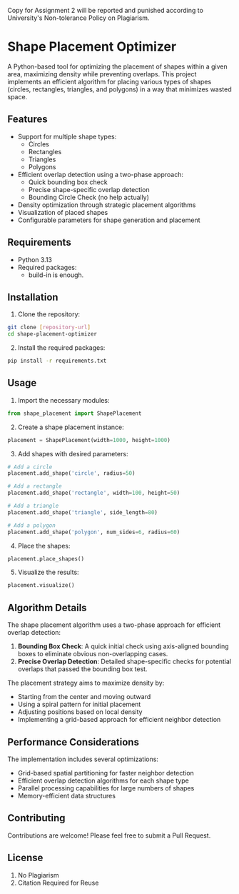 Copy for Assignment 2 will be reported and punished according to University's Non-tolerance Policy on Plagiarism.

# Shape Placement Optimizer

A Python-based tool for optimizing the placement of shapes within a given area, maximizing density while preventing overlaps. This project implements an efficient algorithm for placing various types of shapes (circles, rectangles, triangles, and polygons) in a way that minimizes wasted space.

## Features

- Support for multiple shape types:
  - Circles
  - Rectangles
  - Triangles
  - Polygons
- Efficient overlap detection using a two-phase approach:
  - Quick bounding box check
  - Precise shape-specific overlap detection
  - Bounding Circle Check (no help actually)
- Density optimization through strategic placement algorithms
- Visualization of placed shapes
- Configurable parameters for shape generation and placement

## Requirements

- Python 3.13
- Required packages:
  - build-in is enough.

## Installation

1. Clone the repository:
```bash
git clone [repository-url]
cd shape-placement-optimizer
```

2. Install the required packages:
```bash
pip install -r requirements.txt
```

## Usage

1. Import the necessary modules:
```python
from shape_placement import ShapePlacement
```

2. Create a shape placement instance:
```python
placement = ShapePlacement(width=1000, height=1000)
```

3. Add shapes with desired parameters:
```python
# Add a circle
placement.add_shape('circle', radius=50)

# Add a rectangle
placement.add_shape('rectangle', width=100, height=50)

# Add a triangle
placement.add_shape('triangle', side_length=80)

# Add a polygon
placement.add_shape('polygon', num_sides=6, radius=60)
```

4. Place the shapes:
```python
placement.place_shapes()
```

5. Visualize the results:
```python
placement.visualize()
```

## Algorithm Details

The shape placement algorithm uses a two-phase approach for efficient overlap detection:

1. **Bounding Box Check**: A quick initial check using axis-aligned bounding boxes to eliminate obvious non-overlapping cases.
2. **Precise Overlap Detection**: Detailed shape-specific checks for potential overlaps that passed the bounding box test.

The placement strategy aims to maximize density by:
- Starting from the center and moving outward
- Using a spiral pattern for initial placement
- Adjusting positions based on local density
- Implementing a grid-based approach for efficient neighbor detection

## Performance Considerations

The implementation includes several optimizations:
- Grid-based spatial partitioning for faster neighbor detection
- Efficient overlap detection algorithms for each shape type
- Parallel processing capabilities for large numbers of shapes
- Memory-efficient data structures

## Contributing

Contributions are welcome! Please feel free to submit a Pull Request.

## License

1. No Plagiarism
2. Citation Required for Reuse